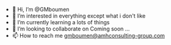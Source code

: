 - 👋 Hi, I’m @GMboumen
- 👀 I’m interested in everything except what i don't like
- 🌱 I’m currently learning a lots of things
- 💞️ I’m looking to collaborate on Coming soon ...
- 📫 How to reach me gmboumen@amhconsulting-group.com

<!---
GMboumen/GMboumen is a ✨ special ✨ repository because its `README.md` (this file) appears on your GitHub profile.
You can click the Preview link to take a look at your changes.
--->

